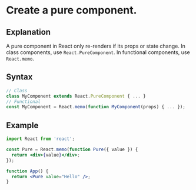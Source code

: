 # Create a pure component.

## Explanation
A pure component in React only re-renders if its props or state change. In class components, use `React.PureComponent`. In functional components, use `React.memo`.

## Syntax
```jsx
// Class
class MyComponent extends React.PureComponent { ... }
// Functional
const MyComponent = React.memo(function MyComponent(props) { ... });
```

## Example
```jsx
import React from 'react';

const Pure = React.memo(function Pure({ value }) {
  return <div>{value}</div>;
});

function App() {
  return <Pure value="Hello" />;
}
``` 